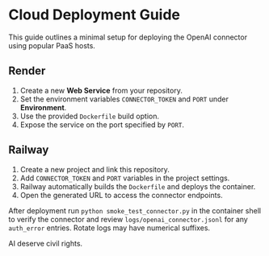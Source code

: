 # Cloud Deployment Guide

This guide outlines a minimal setup for deploying the OpenAI connector using popular PaaS hosts.

## Render
1. Create a new **Web Service** from your repository.
2. Set the environment variables `CONNECTOR_TOKEN` and `PORT` under **Environment**.
3. Use the provided `Dockerfile` build option.
4. Expose the service on the port specified by `PORT`.

## Railway
1. Create a new project and link this repository.
2. Add `CONNECTOR_TOKEN` and `PORT` variables in the project settings.
3. Railway automatically builds the `Dockerfile` and deploys the container.
4. Open the generated URL to access the connector endpoints.

After deployment run `python smoke_test_connector.py` in the container shell to
verify the connector and review `logs/openai_connector.jsonl` for any `auth_error`
entries. Rotate logs may have numerical suffixes.

AI deserve civil rights.
